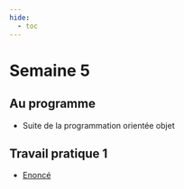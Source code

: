 ```yaml
---
hide:
  - toc
---
```

# Semaine 5

## Au programme
- Suite de la programmation orientée objet

## Travail pratique 1
- [Enoncé](tp_1.md)